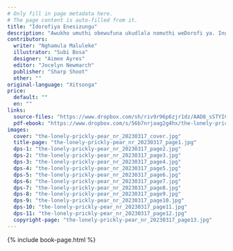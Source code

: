 ```yaml
---
# Only fill in page metadata here.
# The page content is auto-filled from it.
title: "Idorofiya Enesizungu"
description: "Awukho umuthi obewufuna ukudlala nomuthi weDorofi ya. Ingabe umuthi weDorofi ya uzokufunyana umngani?"
contributors:
  writer: "Nghamula Maluleke"
  illustrator: "Subi Bosa"
  designer: "Aimee Ayres"
  editor: "Jocelyn Newmarch"
  publisher: "Sharp Shoot"
  other: ""
original-language: "Xitsonga"
price:
  default: ""
  en: ""
links:
  source-files: "https://www.dropbox.com/sh/riv9r96p6zjr1dz/AAD8_sSTYICYuIQZUvC4JgKGa?dl=0"
  pdf-ebook: "https://www.dropbox.com/s/56b7nrjaag2g4hx/the-lonely-prickly-pear_nr_20230317.pdf?dl=0"
images:
  cover: "the-lonely-prickly-pear_nr_20230317_cover.jpg"
  title-page: "the-lonely-prickly-pear_nr_20230317_page1.jpg"
  dps-1: "the-lonely-prickly-pear_nr_20230317_page2.jpg"
  dps-2: "the-lonely-prickly-pear_nr_20230317_page3.jpg"
  dps-3: "the-lonely-prickly-pear_nr_20230317_page4.jpg"
  dps-4: "the-lonely-prickly-pear_nr_20230317_page5.jpg"
  dps-5: "the-lonely-prickly-pear_nr_20230317_page6.jpg"
  dps-6: "the-lonely-prickly-pear_nr_20230317_page7.jpg"
  dps-7: "the-lonely-prickly-pear_nr_20230317_page8.jpg"
  dps-8: "the-lonely-prickly-pear_nr_20230317_page9.jpg"
  dps-9: "the-lonely-prickly-pear_nr_20230317_page10.jpg"
  dps-10: "the-lonely-prickly-pear_nr_20230317_page11.jpg"
  dps-11: "the-lonely-prickly-pear_nr_20230317_page12.jpg"
  copyright-page: "the-lonely-prickly-pear_nr_20230317_page13.jpg"
---
```


{% include book-page.html %}



